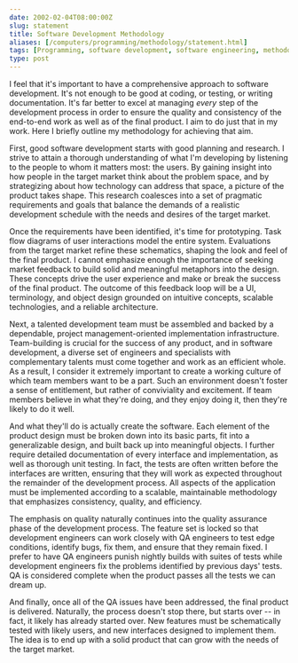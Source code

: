 ```yaml
--- 
date: 2002-02-04T08:00:00Z
slug: statement
title: Software Development Methodology
aliases: [/computers/programming/methodology/statement.html]
tags: [Programming, software development, software engineering, methodology]
type: post
---
```


I feel that it's important to have a comprehensive approach to software
development. It's not enough to be good at coding, or testing, or writing
documentation. It's far better to excel at managing *every* step of the
development process in order to ensure the quality and consistency of the
end-to-end work as well as of the final product. I aim to do just that in my
work. Here I briefly outline my methodology for achieving that aim.

First, good software development starts with good planning and research. I
strive to attain a thorough understanding of what I'm developing by listening to
the people to whom it matters most: the users. By gaining insight into how
people in the target market think about the problem space, and by strategizing
about how technology can address that space, a picture of the product takes
shape. This research coalesces into a set of pragmatic requirements and goals
that balance the demands of a realistic development schedule with the needs and
desires of the target market.

Once the requirements have been identified, it's time for prototyping. Task flow
diagrams of user interactions model the entire system. Evaluations from the
target market refine these schematics, shaping the look and feel of the final
product. I cannot emphasize enough the importance of seeking market feedback to
build solid and meaningful metaphors into the design. These concepts drive the
user experience and make or break the success of the final product. The outcome
of this feedback loop will be a UI, terminology, and object design grounded on
intuitive concepts, scalable technologies, and a reliable architecture.

Next, a talented development team must be assembled and backed by a dependable,
project management-oriented implementation infrastructure. Team-building is
crucial for the success of any product, and in software development, a diverse
set of engineers and specialists with complementary talents must come together
and work as an efficient whole. As a result, I consider it extremely important
to create a working culture of which team members want to be a part. Such an
environment doesn't foster a sense of entitlement, but rather of conviviality
and excitement. If team members believe in what they're doing, and they enjoy
doing it, then they're likely to do it well.

And what they'll do is actually create the software. Each element of the product
design must be broken down into its basic parts, fit into a generalizable
design, and built back up into meaningful objects. I further require detailed
documentation of every interface and implementation, as well as thorough unit
testing. In fact, the tests are often written before the interfaces are written,
ensuring that they will work as expected throughout the remainder of the
development process. All aspects of the application must be implemented
according to a scalable, maintainable methodology that emphasizes consistency,
quality, and efficiency.

The emphasis on quality naturally continues into the quality assurance phase of
the development process. The feature set is locked so that development engineers
can work closely with QA engineers to test edge conditions, identify bugs, fix
them, and ensure that they remain fixed. I prefer to have QA engineers punish
nightly builds with suites of tests while development engineers fix the problems
identified by previous days' tests. QA is considered complete when the product
passes all the tests we can dream up.

And finally, once all of the QA issues have been addressed, the final product is
delivered. Naturally, the process doesn't stop there, but starts over -- in
fact, it likely has already started over. New features must be schematically
tested with likely users, and new interfaces designed to implement them. The
idea is to end up with a solid product that can grow with the needs of the
target market.
